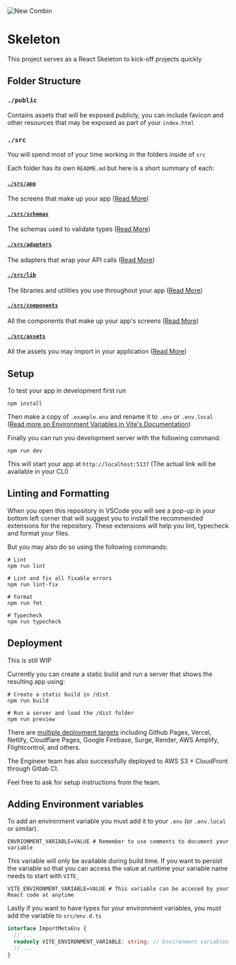 ![New Combin](/src/assets/newcombin.svg)

# Skeleton

This project serves as a React Skeleton to kick-off projects quickly

## Folder Structure

### `./public`

Contains assets that will be exposed publicly, you can include favicon and other resources that may be exposed as part of your `index.html`

### `./src`

You will spend most of your time working in the folders inside of `src`

Each folder has its own `README.md` but here is a short summary of each:

#### [`./src/app`](./src/app/README.md)

The screens that make up your app ([Read More](./src/app/README.md))

#### [`./src/schemas`](./src/schemas/README.md)

The schemas used to validate types ([Read More](./src/schemas/README.md))

#### [`./src/adapters`](./src/adapters/README.md)

The adapters that wrap your API calls ([Read More](./src/adapters/README.md))

#### [`./src/lib`](./src/lib/README.md)

The libraries and utilities you use throughout your app ([Read More](./src/lib/README.md))

#### [`./src/components`](./src/components/README.md)

All the components that make up your app's screens ([Read More](./src/components/README.md))

#### [`./src/assets`](./src/assets/README.md)

All the assets you may import in your application ([Read More](./src/assets/README.md))

## Setup

To test your app in development first run

```shell
npm install
```

Then make a copy of `.example.env` and rename it to `.env` or `.env.local` ([Read more on Environment Variables in Vite's Documentation](https://vitejs.dev/guide/env-and-mode))

Finally you can run you development server with the following command:

```shell
npm run dev
```

This will start your app at `http://localhost:5137` (The actual link will be available in your CLI)

## Linting and Formatting

When you open this repository in VSCode you will see a pop-up in your bottom left corner that will suggest you to install the recommended extensions for the repository. These extensions will help you lint, typecheck and format your files.

But you may also do so using the following commands:

```shell
# Lint
npm run lint

# Lint and fix all fixable errors
npm run lint-fix

# Format
npm run fmt

# Typecheck
npm run typecheck
```

## Deployment

This is still WIP

Currently you can create a static build and run a server that shows the resulting app using:

```shell
# Create a static build in /dist
npm run build

# Run a server and load the /dist folder
npm run preview
```

There are [multiple deployment targets](https://vitejs.dev/guide/static-deploy.html) including Github Pages, Vercel, Netlify, Cloudflare Pages, Google Firebase, Surge, Render, AWS Amplify, Flightcontrol, and others.

The Engineer team has also successfully deployed to AWS S3 + CloudFront through Gitlab CI.

Feel free to ask for setup instructions from the team.

## Adding Environment variables

To add an environment variable you must add it to your `.env` (or `.env.local` or similar).

```env
ENVRIONMENT_VARIABLE=VALUE # Remember to use comments to document your variable
```

This variable will only be available during build time. If you want to persist the variable so that you can access the value at runtime your variable name needs to start with `VITE_`

```env
VITE_ENVIRONMENT_VARIABLE=VALUE # This variable can be accesed by your React code at anytime
```

Lastly if you want to have types for your environment variables, you must add the variable to `src/env.d.ts`

```ts
interface ImportMetaEnv {
  // ...
  readonly VITE_ENVIRONMENT_VARIABLE: string; // Environment variables are ALWAYS strings, you can parse and validate them with Zod later on.
  // ...
}
```
